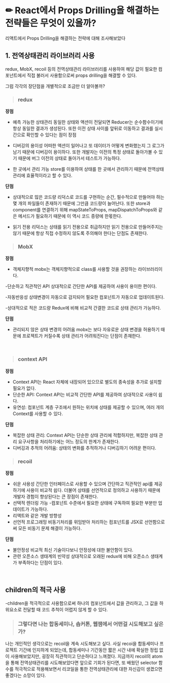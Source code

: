 # ✏ React에서 Props Drilling을 해결하는 전략들은 무엇이 있을까?

리액트에서 Props Drilling을 해결하는 전략에 대해 조사해보았다

## 1. 전역상태관리 라이브러리 사용
redux, MobX, recoil 등의 전역상태관리 라이브러리를 사용하여 해당 값이 필요한 컴포넌트에서 직접 불러서 사용함으로써 props drilling을 해결할 수 있다.

그럼 각각의 장단점을 개별적으로 조금만 더 알아볼까?

> ### redux
**장점**

- 예측 가능한 상태관리
동일한 상태와 액션이 전달되면 Reducer는 순수함수이기에 항상 동일한 결과가 생성된다.
또한 이전 상태 사이를 앞뒤로 이동하고 결과를 실시간으로 확인할 수 있다는 점이 장점

- 디버깅의 용이성
어떠한 액션이 일어나고 또 데이터가 어떻게 변화했는지 그 로그가 남기 때문에 디버깅이 용이하다.
또한 개발자는 이전의 특정 상태로 돌아가볼 수 있기 때문에 버그 이전의 상태로 돌아가서 테스트가 가능하다.

- 한 곳에서 관리 가능
store를 이용하여 상태를 한 곳에서 관리하기 때문에 전역상태관리에 효율적이라고 할 수 있다.

**단점**

- 상대적으로 많은 코드량
리덕스로 코드를 구현하는 순간, 필수적으로 만들어야 하는몇 개의 파일들이 존재하기 때문에 그만큼 코드량이 늘어난다.
또한 store과 component를 연결하기 위해 mapStateToProps, mapDispatchToProps와 같은 메서드가 필요하기 때문에 이 역시 코드 증량에 한몫한다.

- 읽기 전용
리덕스는 상태를 읽기 전용으로 취급하지만 읽기 전용으로 만들어주지는 않기 때문에 항상 직접 수정하지 않도록 주의해야 한다는 단점도 존재한다.

> ### MobX
**장점**

- 객체지향적
mobx는 객체지향적으로 class를 사용할 것을 권장하는 라이브러리이다.

-단순하고 직관적인 API
상대적으로 간단한 API를 제공하여 사용이 용이한 편이다.

-자동반응성
상태변경이 자동으로 감지되어 필요한 컴포넌트가 자동으로 업데이트된다.

-상대적으로 적은 코드량
Redux에 비해 비교적 간결한 코드로 상태 관리가 가능하다.

**단점**

- 관리되지 않은 상태 변경의 어려움
mobx는 보다 자유로운 상태 변경을 허용하기 때문에 프로젝트가 커질수록 상태 관리가 어려워진다는 단점이 존재한다.


<br/>


> ### context API
**장점**

- Context API는 React 자체에 내장되어 있으므로 별도의 종속성을 추가로 설치할 필요가 없다.
- 단순한 API:
Context API는 비교적 간단한 API를 제공하여 상대적으로 사용이 쉽다.
- 유연성: 
컴포넌트 계층 구조에서 원하는 위치에 상태를 제공할 수 있으며, 여러 개의 Context를 사용할 수 있다.

**단점**

- 복잡한 상태 관리: 
Context API는 단순한 상태 관리에 적합하지만, 복잡한 상태 관리 요구사항을 처리하기에는 어느 정도의 한계가 존재한다.
- 디버깅과 추적의 어려움: 
상태의 변화를 추적하거나 디버깅하기 어려운 편이다.
  <br/>

> ### recoil
**장점**

- 쉬운 사용성
간단한 인터페이스로 사용할 수 있으며 간단하고 직관적인 api를 제공하기에 사용이 비교적 쉽다.
더불어 상태를 선언적으로 정의하고 사용하기 때문에 개발자 경험이 향상된다는 큰 장점이 존재한다. 
- 선택적 렌더링 가능
-컴포넌트 수준에서 필요한 상태에 구독하여 필요한 부분만 업데이트가 가능하다.
- 리액트와 같은 개발 방향성
- 선언적 프로그래밍
비동기처리를 위임받아 처리하는 컴포넌트를 JSX로 선언함으로써 모든 비동기 문제 해결이 가능하다.

**단점**
- 불안정성
비교적 최신 기술이다보니 안정성에 대한 불안함이 있다.
- 관련 오픈소스 생태계의 빈약성
상대적으로 오래된 redux에 비해 오픈소스 생태계가 부족하다는 단점이 있다.


<br/>

## children의 적극 사용
-children을 적극적으로 사용함으로써 하나의 컴포넌트에서 값을 관리하고, 그 값을 하위요소로 전달할 때 코드 추척이 어렵지 않게 할 수 있다.

> ### 그렇다면 나는 합동세미나, 솝커톤, 웹잼에서 어떤걸 시도해보고 싶은가?
나는 개인적인 생각으로는 recoil을 계속 시도해보고 싶다. 사실 recoi을  합동세미나 프로젝트 기간에 인지하게 되었는데,
합동세미나 기간동안 짧은 시간 내에 확실한 정립 없이 사용해보았지만, 굉장히 직관적이고 단순하다고 느껴졌다.
지금까지 recoil의 atom을 통해 전역상태관리를 시도해보았다면 앞으로 기회가 된다면, 
또 배웠던 selector 함수를 적극적으로 적용해보면서 리코일을 통한 전역상태관리에 대한 자신감이 생겼으면 좋겠다는 소망이 있다. 
